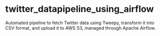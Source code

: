 # twitter_datapipeline_using_airflow
Automated pipeline to fetch Twitter data using Tweepy, transform it into CSV format, and upload it to AWS S3, managed through Apache Airflow.
